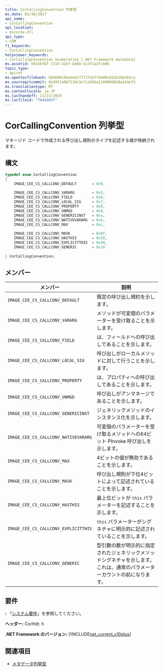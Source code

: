 ```yaml
---
title: CorCallingConvention 列挙型
ms.date: 03/30/2017
api_name:
- CorCallingConvention
api_location:
- mscoree.dll
api_type:
- COM
f1_keywords:
- CorCallingConvention
helpviewer_keywords:
- CorCallingConvention enumeration [.NET Framework metadata]
ms.assetid: 69156fbf-7219-43bf-b4b8-b13f1a2fcb86
topic_type:
- apiref
ms.openlocfilehash: 9d4690cb6adedc77717e577d409cb52b18b1b5ca
ms.sourcegitcommit: 9a39f2a06f110c9c7ca54ba216900d038aa14ef3
ms.translationtype: MT
ms.contentlocale: ja-JP
ms.lasthandoff: 11/23/2019
ms.locfileid: "74443837"
---
```

# <a name="corcallingconvention-enumeration"></a>CorCallingConvention 列挙型
マネージド コードで作成される呼び出し規則のタイプを記述する値が格納されます。  
  
## <a name="syntax"></a>構文  
  
```cpp  
typedef enum CorCallingConvention  
{  
    IMAGE_CEE_CS_CALLCONV_DEFAULT       = 0x0,  
  
    IMAGE_CEE_CS_CALLCONV_VARARG        = 0x5,  
    IMAGE_CEE_CS_CALLCONV_FIELD         = 0x6,  
    IMAGE_CEE_CS_CALLCONV_LOCAL_SIG     = 0x7,  
    IMAGE_CEE_CS_CALLCONV_PROPERTY      = 0x8,  
    IMAGE_CEE_CS_CALLCONV_UNMGD         = 0x9,  
    IMAGE_CEE_CS_CALLCONV_GENERICINST   = 0xa,  
    IMAGE_CEE_CS_CALLCONV_NATIVEVARARG  = 0xb,  
    IMAGE_CEE_CS_CALLCONV_MAX           = 0xc,  
  
    IMAGE_CEE_CS_CALLCONV_MASK          = 0x0f,  
    IMAGE_CEE_CS_CALLCONV_HASTHIS       = 0x20,  
    IMAGE_CEE_CS_CALLCONV_EXPLICITTHIS  = 0x40,  
    IMAGE_CEE_CS_CALLCONV_GENERIC       = 0x10  
  
} CorCallingConvention;  
```  
  
## <a name="members"></a>メンバー  
  
|メンバー|説明|  
|------------|-----------------|  
|`IMAGE_CEE_CS_CALLCONV_DEFAULT`|既定の呼び出し規約を示します。|  
|`IMAGE_CEE_CS_CALLCONV_VARARG`|メソッドが可変個のパラメーターを受け取ることを示します。|  
|`IMAGE_CEE_CS_CALLCONV_FIELD`|は、フィールドへの呼び出しであることを示します。|  
|`IMAGE_CEE_CS_CALLCONV_LOCAL_SIG`|呼び出しがローカルメソッドに対して行うことを示します。|  
|`IMAGE_CEE_CS_CALLCONV_PROPERTY`|は、プロパティへの呼び出しであることを示します。|  
|`IMAGE_CEE_CS_CALLCONV_UNMGD`|呼び出しがアンマネージであることを示します。|  
|`IMAGE_CEE_CS_CALLCONV_GENERICINST`|ジェネリックメソッドのインスタンス化を示します。|  
|`IMAGE_CEE_CS_CALLCONV_NATIVEVARARG`|可変個のパラメーターを受け取るメソッドへの64ビット PInvoke 呼び出しを示します。|  
|`IMAGE_CEE_CS_CALLCONV_MAX`|4ビットの値が無効であることを示します。|  
|`IMAGE_CEE_CS_CALLCONV_MASK`|呼び出し規則が下位4ビットによって記述されていることを示します。|  
|`IMAGE_CEE_CS_CALLCONV_HASTHIS`|最上位ビットが `this` パラメーターを記述することを示します。|  
|`IMAGE_CEE_CS_CALLCONV_EXPLICITTHIS`|`this` パラメーターがシグネチャに明示的に記述されていることを示します。|  
|`IMAGE_CEE_CS_CALLCONV_GENERIC`|型引数の数が明示的に指定されたジェネリックメソッドシグネチャを示します。 これは、通常のパラメーターカウントの前になります。|  
  
## <a name="requirements"></a>要件  
 **:** 「[システム要件](../../../../docs/framework/get-started/system-requirements.md)」を参照してください。  
  
 **ヘッダー:** CorHdr. h  
  
 **.NET Framework のバージョン:** [!INCLUDE[net_current_v10plus](../../../../includes/net-current-v10plus-md.md)]  
  
## <a name="see-also"></a>関連項目

- [メタデータ列挙型](../../../../docs/framework/unmanaged-api/metadata/metadata-enumerations.md)
